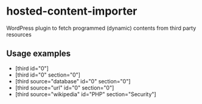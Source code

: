 # hosted-content-importer

WordPress plugin to fetch programmed (dynamic) contents from third party resources


## Usage examples

 * [third id="0"]
 * [third id="0" section="0"]
 * [third source="database" id="0" section="0"]
 * [third source="url" id="0" section="0"]
 * [third source="wikipedia" id="PHP" section="Security"]
